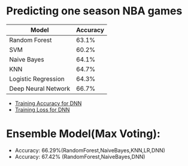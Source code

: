 # Predicting one season NBA games


| Model                        | Accuracy |
|-------------------------|------------|
|Random Forest           |   63.1%  |
|SVM                            |   60.2%  |
|Naive Bayes                |   64.1%  |
|KNN                             |   64.7%  |
|Logistic Regression     |   64.3%  |
|Deep Neural Network  |   66.7%  |

+ [Training Accuracy for DNN](https://github.com/acsyl/NBAGames-Prediction/blob/master/Figure_1.png)
+ [Training Loss for DNN](https://github.com/acsyl/NBAGames-Prediction/blob/master/Figure_2.png)
# Ensemble Model(Max Voting):
+ Accuracy: 66.29%(RandomForest,NaiveBayes,KNN,LR,DNN)
+ Accuracy: 67.42% (RandomForest,NaiveBayes,DNN)
